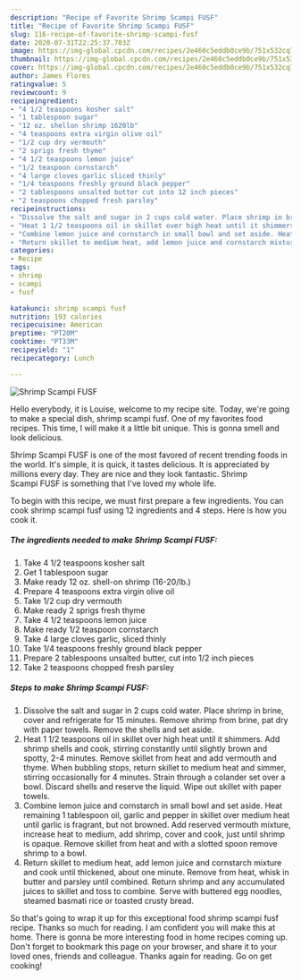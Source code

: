 ```yaml
---
description: "Recipe of Favorite Shrimp Scampi FUSF"
title: "Recipe of Favorite Shrimp Scampi FUSF"
slug: 116-recipe-of-favorite-shrimp-scampi-fusf
date: 2020-07-31T22:25:37.703Z
image: https://img-global.cpcdn.com/recipes/2e460c5eddb0ce9b/751x532cq70/shrimp-scampi-fusf-recipe-main-photo.jpg
thumbnail: https://img-global.cpcdn.com/recipes/2e460c5eddb0ce9b/751x532cq70/shrimp-scampi-fusf-recipe-main-photo.jpg
cover: https://img-global.cpcdn.com/recipes/2e460c5eddb0ce9b/751x532cq70/shrimp-scampi-fusf-recipe-main-photo.jpg
author: James Flores
ratingvalue: 5
reviewcount: 9
recipeingredient:
- "4 1/2 teaspoons kosher salt"
- "1 tablespoon sugar"
- "12 oz. shellon shrimp 1620lb"
- "4 teaspoons extra virgin olive oil"
- "1/2 cup dry vermouth"
- "2 sprigs fresh thyme"
- "4 1/2 teaspoons lemon juice"
- "1/2 teaspoon cornstarch"
- "4 large cloves garlic sliced thinly"
- "1/4 teaspoons freshly ground black pepper"
- "2 tablespoons unsalted butter cut into 12 inch pieces"
- "2 teaspoons chopped fresh parsley"
recipeinstructions:
- "Dissolve the salt and sugar in 2 cups cold water. Place shrimp in brine, cover and refrigerate for 15 minutes. Remove shrimp from brine, pat dry with paper towels. Remove the shells and set aside."
- "Heat 1 1/2 teaspoons oil in skillet over high heat until it shimmers. Add shrimp shells and cook, stirring constantly until slightly brown and spotty, 2-4 minutes. Remove skillet from heat and add vermouth and thyme. When bubbling stops, return skillet to medium heat and simmer, stirring occasionally for 4 minutes. Strain through a colander set over a bowl. Discard shells and reserve the liquid. Wipe out skillet with paper towels."
- "Combine lemon juice and cornstarch in small bowl and set aside. Heat remaining 1 tablespoon oil, garlic and pepper in skillet over medium heat until garlic is fragrant, but not browned. Add reserved vermouth mixture, increase heat to medium, add shrimp, cover and cook, just until shrimp is opaque. Remove skillet from heat and with a slotted spoon remove shrimp to a bowl."
- "Return skillet to medium heat, add lemon juice and cornstarch mixture and cook until thickened, about one minute. Remove from heat, whisk in butter and parsley until combined. Return shrimp and any accumulated juices to skillet and toss to combine. Serve with buttered egg noodles, steamed basmati rice or toasted crusty bread."
categories:
- Recipe
tags:
- shrimp
- scampi
- fusf

katakunci: shrimp scampi fusf 
nutrition: 193 calories
recipecuisine: American
preptime: "PT20M"
cooktime: "PT33M"
recipeyield: "1"
recipecategory: Lunch

---
```



![Shrimp Scampi FUSF](https://img-global.cpcdn.com/recipes/2e460c5eddb0ce9b/751x532cq70/shrimp-scampi-fusf-recipe-main-photo.jpg)

Hello everybody, it is Louise, welcome to my recipe site. Today, we're going to make a special dish, shrimp scampi fusf. One of my favorites food recipes. This time, I will make it a little bit unique. This is gonna smell and look delicious.



Shrimp Scampi FUSF is one of the most favored of recent trending foods in the world. It's simple, it is quick, it tastes delicious. It is appreciated by millions every day. They are nice and they look fantastic. Shrimp Scampi FUSF is something that I've loved my whole life.


To begin with this recipe, we must first prepare a few ingredients. You can cook shrimp scampi fusf using 12 ingredients and 4 steps. Here is how you cook it.

<!--inarticleads1-->

##### The ingredients needed to make Shrimp Scampi FUSF:

1. Take 4 1/2 teaspoons kosher salt
1. Get 1 tablespoon sugar
1. Make ready 12 oz. shell-on shrimp (16-20/lb.)
1. Prepare 4 teaspoons extra virgin olive oil
1. Take 1/2 cup dry vermouth
1. Make ready 2 sprigs fresh thyme
1. Take 4 1/2 teaspoons lemon juice
1. Make ready 1/2 teaspoon cornstarch
1. Take 4 large cloves garlic, sliced thinly
1. Take 1/4 teaspoons freshly ground black pepper
1. Prepare 2 tablespoons unsalted butter, cut into 1/2 inch pieces
1. Take 2 teaspoons chopped fresh parsley




<!--inarticleads2-->

##### Steps to make Shrimp Scampi FUSF:

1. Dissolve the salt and sugar in 2 cups cold water. Place shrimp in brine, cover and refrigerate for 15 minutes. Remove shrimp from brine, pat dry with paper towels. Remove the shells and set aside.
1. Heat 1 1/2 teaspoons oil in skillet over high heat until it shimmers. Add shrimp shells and cook, stirring constantly until slightly brown and spotty, 2-4 minutes. Remove skillet from heat and add vermouth and thyme. When bubbling stops, return skillet to medium heat and simmer, stirring occasionally for 4 minutes. Strain through a colander set over a bowl. Discard shells and reserve the liquid. Wipe out skillet with paper towels.
1. Combine lemon juice and cornstarch in small bowl and set aside. Heat remaining 1 tablespoon oil, garlic and pepper in skillet over medium heat until garlic is fragrant, but not browned. Add reserved vermouth mixture, increase heat to medium, add shrimp, cover and cook, just until shrimp is opaque. Remove skillet from heat and with a slotted spoon remove shrimp to a bowl.
1. Return skillet to medium heat, add lemon juice and cornstarch mixture and cook until thickened, about one minute. Remove from heat, whisk in butter and parsley until combined. Return shrimp and any accumulated juices to skillet and toss to combine. Serve with buttered egg noodles, steamed basmati rice or toasted crusty bread.




So that's going to wrap it up for this exceptional food shrimp scampi fusf recipe. Thanks so much for reading. I am confident you will make this at home. There is gonna be more interesting food in home recipes coming up. Don't forget to bookmark this page on your browser, and share it to your loved ones, friends and colleague. Thanks again for reading. Go on get cooking!
